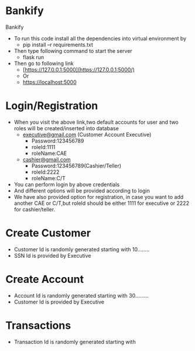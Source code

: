 # Bankify

Bankify

- To run this code install all the dependencies into virtual environment by
  - pip install –r requirements.txt
- Then type following command to start the server
  - flask run
- Then go to following link
  - [https://127.0.0.1:5000](https://127.0.0.1:5000/)
  - Or
  - [https://localhost:5000](https://localhost:5000/)

# Login/Registration

- When you visit the above link,two default accounts for user and two roles will be created/inserted into database
  - [executive@gmail.com](mailto:executive@gmail.com) (Customer Account Executive)
    - Password:123456789
    - roleId:1111
    - roleName:CAE
  - [cashier@gmail.com](mailto:cashier@gmail.com)
    - Password:123456789(Cashier/Teller)
    - roleId:2222
    - roleName:C/T
- You can perform login by above credentials
- And different options will be provided according to login
- We have also provided option for registration, in case you want to add another CAE or C/T,but roleId should be either 1111 for executive or 2222 for cashier/teller.

# Create Customer

- Customer Id is randomly generated starting with 10……..
- SSN Id is provided by Executive

# Create Account

- Account Id is randomly generated starting with 30………
- Customer Id is provided by Executive

# Transactions

- Transaction Id is randomly generated starting with
